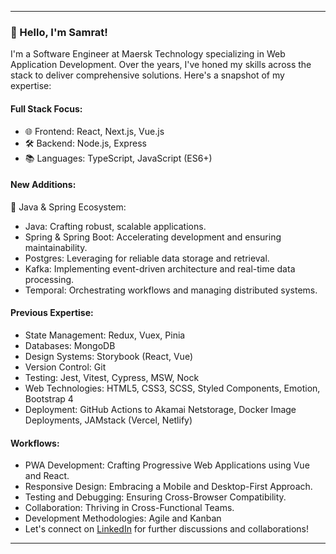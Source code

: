 
---

### 👋 Hello, I'm Samrat!

I'm a Software Engineer at Maersk Technology specializing in Web Application Development. Over the years, I've honed my skills across the stack to deliver comprehensive solutions. Here's a snapshot of my expertise:

#### Full Stack Focus:
- 🌐 Frontend: React, Next.js, Vue.js
- 🛠️ Backend: Node.js, Express
- 📚 Languages: TypeScript, JavaScript (ES6+)

#### New Additions:
🚀 Java & Spring Ecosystem:

- Java: Crafting robust, scalable applications.
- Spring & Spring Boot: Accelerating development and ensuring maintainability.
- Postgres: Leveraging for reliable data storage and retrieval.
- Kafka: Implementing event-driven architecture and real-time data processing.
- Temporal: Orchestrating workflows and managing distributed systems.

#### Previous Expertise:

- State Management: Redux, Vuex, Pinia
- Databases: MongoDB
- Design Systems: Storybook (React, Vue)
- Version Control: Git
- Testing: Jest, Vitest, Cypress, MSW, Nock
- Web Technologies: HTML5, CSS3, SCSS, Styled Components, Emotion, Bootstrap 4
- Deployment: GitHub Actions to Akamai Netstorage, Docker Image Deployments, JAMstack (Vercel, Netlify)

#### Workflows:

- PWA Development: Crafting Progressive Web Applications using Vue and React.
- Responsive Design: Embracing a Mobile and Desktop-First Approach.
- Testing and Debugging: Ensuring Cross-Browser Compatibility.
- Collaboration: Thriving in Cross-Functional Teams.
- Development Methodologies: Agile and Kanban
- Let's connect on [LinkedIn](https://www.linkedin.com/in/samratat/) for further discussions and collaborations!

---

